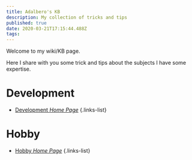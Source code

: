 ```yaml
---
title: Adalbero's KB
description: My collection of tricks and tips
published: true
date: 2020-03-21T17:15:44.488Z
tags: 
---
```


Welcome to my wiki/KB page.

Here I share with you some trick and tips about the subjects I have some expertise.

# Development

- [Development *Home Page*](/dev)
{.links-list}

# Hobby
- [Hobby *Home Page*](/hobby)
{.links-list}
